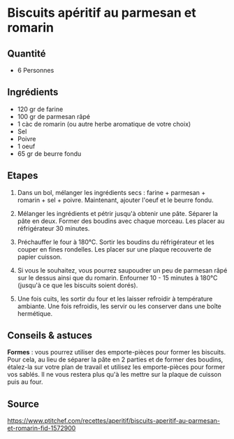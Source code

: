 # Biscuits apéritif au parmesan et romarin 

## Quantité

* 6 Personnes 

## Ingrédients

* 120 gr de farine
* 100 gr de parmesan râpé
* 1 càc de romarin (ou autre herbe aromatique de votre choix)
* Sel
* Poivre
* 1 oeuf
* 65 gr de beurre fondu 

## Etapes
1. Dans un bol, mélanger les ingrédients secs : farine + parmesan + romarin + sel + poivre. Maintenant, ajouter l'oeuf et le beurre fondu.

1. Mélanger les ingrédients et pétrir jusqu'à obtenir une pâte. Séparer la pâte en deux. Former des boudins avec chaque morceau. Les placer au réfrigérateur 30 minutes.

1. Préchauffer le four à 180°C. Sortir les boudins du réfrigérateur et les couper en fines rondelles. Les placer sur une plaque recouverte de papier cuisson.

1. Si vous le souhaitez, vous pourrez saupoudrer un peu de parmesan râpé sur le dessus ainsi que du romarin. Enfourner 10 - 15 minutes à 180°C (jusqu'à ce que les biscuits soient dorés).

1. Une fois cuits, les sortir du four et les laisser refroidir à température ambiante. Une fois refroidis, les servir ou les conserver dans une boîte hermétique.

## Conseils & astuces
**Formes** : vous pourrez utiliser des emporte-pièces pour former les biscuits. Pour cela, au lieu de séparer la pâte en 2 parties et de former des boudins, étalez-la sur votre plan de travail et utilisez les emporte-pièces pour former vos sablés. Il ne vous restera plus qu'à les mettre sur la plaque de cuisson puis au four.


## Source
https://www.ptitchef.com/recettes/aperitif/biscuits-aperitif-au-parmesan-et-romarin-fid-1572900

